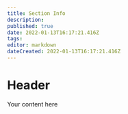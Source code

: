 ```yaml
---
title: Section Info
description: 
published: true
date: 2022-01-13T16:17:21.416Z
tags: 
editor: markdown
dateCreated: 2022-01-13T16:17:21.416Z
---
```


# Header
Your content here